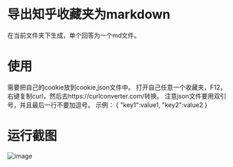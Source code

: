 # 导出知乎收藏夹为markdown
在当前文件夹下生成，单个回答为一个md文件。

# 使用
需要把自己的cookie放到cookie,json文件中。
打开自己任意一个收藏夹，F12，右键复制curl，然后去https://curlconverter.com/转换。
注意json文件要用双引号，并且最后一行不要加逗号。
示例：
{
  "key1":value1,
  "key2":value2
}

# 运行截图
![image](https://github.com/user-attachments/assets/fbe2f786-b8eb-46f4-8167-0ecef19fe3df)
